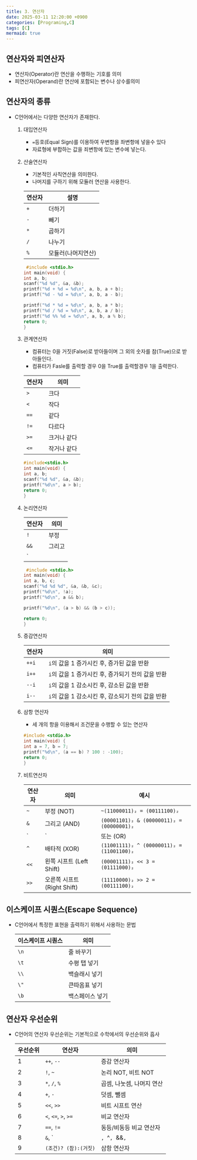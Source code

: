 ```yaml
---
title: 3. 연산자
date: 2025-03-11 12:20:00 +0900
categories: [Programing,C]
tags: [C]
mermaid: true
---
```

## 연산자와 피연산자
- 연산자(Operator)란 연산을 수행하는 기호를 의미
- 피연산자(Operand)란 연산에 포함되는 변수나 상수를의미
## 연산자의 종류
- C언어에서는 다양한 연산자가 존재한다.
    1. 대입연산자
        - `=`등호(Equal Sign)를 이용하여 우변항을 좌변항에 넣을수 있다
        - 자료형에 부합하는 값을 죄변항에 있는 변수에 넣는다.
    2. 산술연산자
        - 기본적인 사칙연산을 의미한다.
        - 나머지를 구하기 위해 모듈러 연산을 사용한다.
        
        |연산자|설명|
        |-----|-----|
        |`+`| 더하기 |
        |`-`| 빼기|
        |`*`| 곱하기|
        |`/`| 나누기|
        |`%`| 모듈러(나머지연산)|

        ```c
         #include <stdio.h>
        int main(void) {
        int a, b;
        scanf("%d %d", &a, &b);
        printf("%d + %d = %d\n", a, b, a + b);
        printf("%d - %d = %d\n", a, b, a - b);
        
        printf("%d * %d = %d\n", a, b, a * b);
        printf("%d / %d = %d\n", a, b, a / b);
        printf("%d %% %d = %d\n", a, b, a % b);
        return 0;
        }
        ```
    3. 관계연산자
        - 컴퓨터는 0을 거짓(False)로 받아들이며 그 외의 숫자를 참(True)으로 받아들인다.
        - 컴퓨터가 Fasle를 출력할 경우 0을 True를 출력할경우 1을 출력한다.
      
        
        
        | 연산자  | 의미         |
        |--------|------------|
        | `>`    | 크다       |
        | `<`    | 작다       |
        | `==`   | 같다       |
        | `!=`   | 다르다     |
        | `>=`   | 크거나 같다 |
        | `<=`   | 작거나 같다 |

        ```c
        #include<stdio.h>
        int main(void) {
        int a, b;
        scanf("%d %d", &a, &b);
        printf("%d\n", a > b);
        return 0;
        }
        ```
    4. 논리연산자

        | 연산자  | 의미   |
        |--------|--------|
        | `!`    | 부정   |
        | `&&`   | 그리고 |
        | `||`   | 또는   |

        ```c
         #include <stdio.h>
        int main(void) {
        int a, b, c;
        scanf("%d %d %d", &a, &b, &c);
        printf("%d\n", !a);
        printf("%d\n", a && b);
        
        printf("%d\n", (a > b) && (b > c));
        
        return 0;
        }
        ```
    5. 증감연산자
    
        | 연산자      | 의미                                          |
        |------------|---------------------------------------------|
        | `++i`      | `i`의 값을 1 증가시킨 후, 증가된 값을 반환 |
        | `i++`      | `i`의 값을 1 증가시킨 후, 증가되기 전의 값을 반환 |
        | `--i`      | `i`의 값을 1 감소시킨 후, 감소된 값을 반환 |
        | `i--`      | `i`의 값을 1 감소시킨 후, 감소되기 전의 값을 반환 |

    6. 삼항 연산자
        - 세 개의 항을 이용해서 조건문을 수행할 수 있는 연산자
        ```c
        #include <stdio.h>
        int main(void) {
        int a = 7, b = 7;
        printf("%d\n", (a == b) ? 100 : -100);
        return 0;
        }
        ```
    7. 비트연산자

        | 연산자  | 의미                          | 예시                                      |
        |--------|-----------------------------|-----------------------------------------|
        | `~`    | 부정 (NOT)                  | `~(11000011)₂ = (00111100)₂`            |
        | `&`    | 그리고 (AND)                | `(00001101)₂ & (00000011)₂ = (00000001)₂` |
        | `|`    | 또는 (OR)                   | `(11001100)₂ | (00110000)₂ = (11111100)₂` |
        | `^`    | 배타적 (XOR)                | `(11001111)₂ ^ (00000011)₂ = (11001100)₂` |
        | `<<`   | 왼쪽 시프트 (Left Shift)     | `(00001111)₂ << 3 = (01111000)₂`        |
        | `>>`   | 오른쪽 시프트 (Right Shift)  | `(11110000)₂ >> 2 = (00111100)₂`        |


## 이스케이프 시퀀스(Escape Sequence)

- C언어에서 특정한 표현을 출력하기 위해서 사용하는 문법

    | 이스케이프 시퀀스 | 의미         |
    |----------------|---------------|
    | `\n`          | 줄 바꾸기      |
    | `\t`          | 수평 탭 넣기   |
    | `\\`          | 백슬래시 넣기  |
    | `\"`          | 큰따옴표 넣기  |
    | `\b`          | 백스페이스 넣기 |

## 연산자 우선순위
- C언어의 연산자 우선순위는 기본적으로 수학에서의 우선순위와 흡사

    | 우선순위 | 연산자                | 의미                        |
    |--------|--------------------|---------------------------|
    | 1      | `++`, `--`         | 증감 연산자               |
    | 2      | `!`, `~`           | 논리 NOT, 비트 NOT        |
    | 3      | `*`, `/`, `%`      | 곱셈, 나눗셈, 나머지 연산 |
    | 4      | `+`, `-`           | 덧셈, 뺄셈                |
    | 5      | `<<`, `>>`         | 비트 시프트 연산          |
    | 6      | `<`, `<=`, `>`, `>=` | 비교 연산자               |
    | 7      | `==`, `!=`         | 동등/비동등 비교 연산자    |
    | 8      | `&`, `|`, `^`, `&&`, `||` | 비트 연산 및 논리 연산 |
    | 9      | `(조건)? (참):(거짓)`              | 삼항 연산자               |
